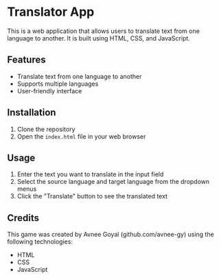 # Translator App

This is a web application that allows users to translate text from one language to another. It is built using HTML, CSS, and JavaScript.

## Features

- Translate text from one language to another
- Supports multiple languages
- User-friendly interface

## Installation

1. Clone the repository
2. Open the `index.html` file in your web browser

## Usage

1. Enter the text you want to translate in the input field
2. Select the source language and target language from the dropdown menus
3. Click the "Translate" button to see the translated text

## Credits


This game was created by Avnee Goyal (github.com/avnee-gy) using the following technologies:

- HTML
- CSS
- JavaScript

